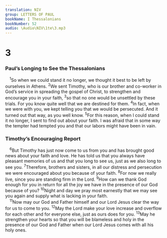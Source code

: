 ```yaml
---
translation: NIV
group: LETTERS OF PAUL
bookName: I Thessalonians 
bookNumber: 52
audio: \Audio\NIV\1te\3.mp3
---
```


<div class="title"><h1>3</h1><h3>Paul’s Longing to See the Thessalonians </h3></div>
<span class="verse 1te_3_1"> <sup>1</sup>So when we could stand it no longer, we thought it best to be left by ourselves in Athens. </span>
<span class="verse 1te_3_2"><sup>2</sup>We sent Timothy, who is our brother and co-worker in God’s service in spreading the gospel of Christ, to strengthen and encourage you in your faith, </span>
<span class="verse 1te_3_3"><sup>3</sup>so that no one would be unsettled by these trials. For you know quite well that we are destined for them. </span>
<span class="verse 1te_3_4"><sup>4</sup>In fact, when we were with you, we kept telling you that we would be persecuted. And it turned out that way, as you well know. </span>
<span class="verse 1te_3_5"><sup>5</sup>For this reason, when I could stand it no longer, I sent to find out about your faith. I was afraid that in some way the tempter had tempted you and that our labors might have been in vain. <br/></span>
<div class="title"><h3>Timothy’s Encouraging Report </h3></div>
<span class="verse 1te_3_6"> <sup>6</sup>But Timothy has just now come to us from you and has brought good news about your faith and love. He has told us that you always have pleasant memories of us and that you long to see us, just as we also long to see you. </span>
<span class="verse 1te_3_7"><sup>7</sup>Therefore, brothers and sisters, in all our distress and persecution we were encouraged about you because of your faith. </span>
<span class="verse 1te_3_8"><sup>8</sup>For now we really live, since you are standing firm in the Lord. </span>
<span class="verse 1te_3_9"><sup>9</sup>How can we thank God enough for you in return for all the joy we have in the presence of our God because of you? </span>
<span class="verse 1te_3_10"><sup>10</sup>Night and day we pray most earnestly that we may see you again and supply what is lacking in your faith. <br/></span>
<span class="verse 1te_3_11"> <sup>11</sup>Now may our God and Father himself and our Lord Jesus clear the way for us to come to you. </span>
<span class="verse 1te_3_12"><sup>12</sup>May the Lord make your love increase and overflow for each other and for everyone else, just as ours does for you. </span>
<span class="verse 1te_3_13"><sup>13</sup>May he strengthen your hearts so that you will be blameless and holy in the presence of our God and Father when our Lord Jesus comes with all his holy ones. <br/></span>
